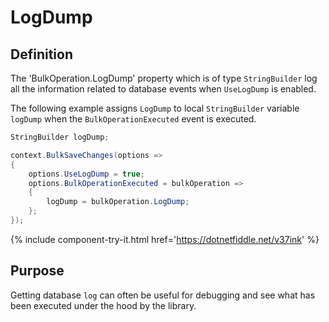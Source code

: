 # LogDump

## Definition

The 'BulkOperation.LogDump' property which is of type `StringBuilder` log all the information related to database events when `UseLogDump` is enabled.

The following example assigns `LogDump` to local `StringBuilder` variable `logDump` when the `BulkOperationExecuted` event is executed. 

```csharp
StringBuilder logDump;

context.BulkSaveChanges(options =>
{
    options.UseLogDump = true;
    options.BulkOperationExecuted = bulkOperation =>
    {
        logDump = bulkOperation.LogDump;
    };
});
```

{% include component-try-it.html href='https://dotnetfiddle.net/v37ink' %}

## Purpose
Getting database `log` can often be useful for debugging and see what has been executed under the hood by the library.
